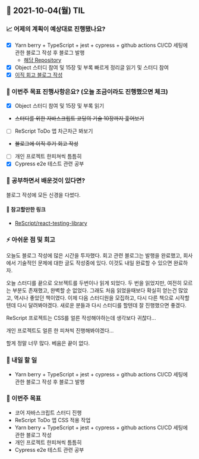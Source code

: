 ## 📆 2021-10-04(월) TIL

### 📈 어제의 계획이 예상대로 진행됐나요?
- [x] Yarn berry + TypeScript + jest + cypress + github actions CI/CD 세팅에 관한 블로그 작성 후 블로그 발행
  - [해당 Repository](https://github.com/saseungmin/yarn-berry-example)
- [x] Object 스터디 참여 및 15장 및 부록 빠르게 정리글 읽기 및 스터디 참여
- [x] [이직 회고 블로그 작성](https://haranglog.tistory.com/27)

### 🦄 이번주 목표 진행사항은요? (오늘 조금이라도 진행했으면 체크)
- [x] Object 스터디 참여 및 15장 및 부록 읽기
- ~~스터디를 위한 자바스크립트 코딩의 기술 10장까지 훑어보기~~
- [ ] ReScript ToDo 앱 차근차근 봐보기
- ~~블로그에 이직 후기 회고 작성~~
- [ ] 개인 프로젝트 한피쳐씩 틈틈히
- [x] Cypress e2e 테스트 관련 공부

### 🤔 공부하면서 배운것이 있다면?

블로그 작성에 모든 신경을 다썼다.

#### 🎈 참고할만한 링크

- [ReScript/react-testing-library](https://github.com/rescriptbr/react-testing-library)

### ⚡ 아쉬운 점 및 회고
오늘도 블로그 작성에 많은 시간을 투자했다. 회고 관련 블로그는 발행을 완료했고, 회사에서 기술적인 문제에 대한 글도 작성중에 있다. 이것도 내일 완료할 수 있으면 완료하자.   

오늘 스터디를 끝으로 오브젝트를 두번이나 읽게 되었다. 두 번을 읽었지만, 여전히 모르는 부분도 존재했고, 완벽할 순 없었다. 그래도 처음 읽었을때보다 확실히 얻는건 많았고, 역시나 좋았던 책이였다. 이제 다음 스터디원을 모집하고, 다시 다른 책으로 시작할텐데 다시 달려봐야겠다. 새로운 분들과 다시 스터디를 할텐데 잘 진행했으면 좋겠다.   

ReScript 프로젝트는 CSS를 얼른 작성해야하는데 생각보다 귀찮다...   

개인 프로젝트도 얼른 한 피쳐씩 진행해봐야겠다...   

할게 정말 너무 많다. 베움은 끝이 없다.

### 🚀 내일 할 일
- Yarn berry + TypeScript + jest + cypress + github actions CI/CD 세팅에 관한 블로그 작성 후 블로그 발행

### 🎯 이번주 목표
- 코어 자바스크립트 스터디 진행
- ReScript ToDo 앱 CSS 적용 작업
- Yarn berry + TypeScript + jest + cypress + github actions CI/CD 세팅에 관한 블로그 작성
- 개인 프로젝트 한피쳐씩 틈틈히
- Cypress e2e 테스트 관련 공부
